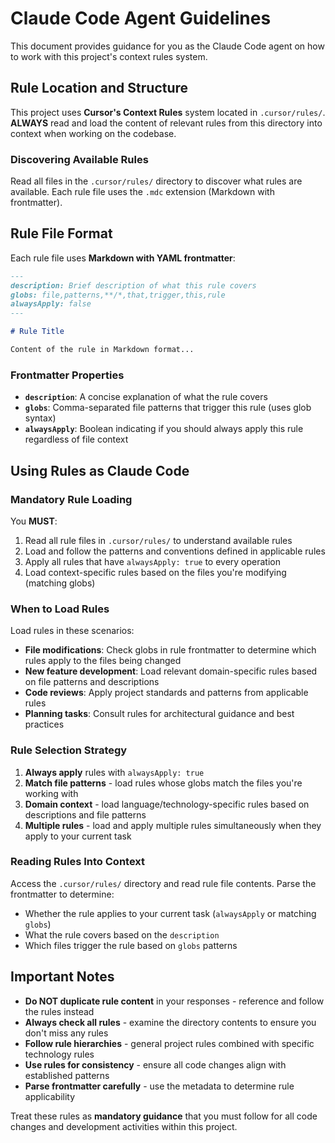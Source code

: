 # Claude Code Agent Guidelines

This document provides guidance for you as the Claude Code agent on how to work with this project's context rules system.

## Rule Location and Structure

This project uses **Cursor's Context Rules** system located in `.cursor/rules/`. **ALWAYS** read and load the content of relevant rules from this directory into context when working on the codebase.

### Discovering Available Rules

Read all files in the `.cursor/rules/` directory to discover what rules are available. Each rule file uses the `.mdc` extension (Markdown with frontmatter).

## Rule File Format

Each rule file uses **Markdown with YAML frontmatter**:

```markdown
---
description: Brief description of what this rule covers
globs: file,patterns,**/*,that,trigger,this,rule
alwaysApply: false
---

# Rule Title

Content of the rule in Markdown format...
```

### Frontmatter Properties

- **`description`**: A concise explanation of what the rule covers
- **`globs`**: Comma-separated file patterns that trigger this rule (uses glob syntax)
- **`alwaysApply`**: Boolean indicating if you should always apply this rule regardless of file context

## Using Rules as Claude Code

### Mandatory Rule Loading

You **MUST**:

1. Read all rule files in `.cursor/rules/` to understand available rules
2. Load and follow the patterns and conventions defined in applicable rules
3. Apply all rules that have `alwaysApply: true` to every operation
4. Load context-specific rules based on the files you're modifying (matching globs)

### When to Load Rules

Load rules in these scenarios:

- **File modifications**: Check globs in rule frontmatter to determine which rules apply to the files being changed
- **New feature development**: Load relevant domain-specific rules based on file patterns and descriptions
- **Code reviews**: Apply project standards and patterns from applicable rules
- **Planning tasks**: Consult rules for architectural guidance and best practices

### Rule Selection Strategy

1. **Always apply** rules with `alwaysApply: true`
2. **Match file patterns** - load rules whose globs match the files you're working with
3. **Domain context** - load language/technology-specific rules based on descriptions and file patterns
4. **Multiple rules** - load and apply multiple rules simultaneously when they apply to your current task

### Reading Rules Into Context

Access the `.cursor/rules/` directory and read rule file contents. Parse the frontmatter to determine:

- Whether the rule applies to your current task (`alwaysApply` or matching `globs`)
- What the rule covers based on the `description`
- Which files trigger the rule based on `globs` patterns

## Important Notes

- **Do NOT duplicate rule content** in your responses - reference and follow the rules instead
- **Always check all rules** - examine the directory contents to ensure you don't miss any rules
- **Follow rule hierarchies** - general project rules combined with specific technology rules
- **Use rules for consistency** - ensure all code changes align with established patterns
- **Parse frontmatter carefully** - use the metadata to determine rule applicability

Treat these rules as **mandatory guidance** that you must follow for all code changes and development activities within this project.
